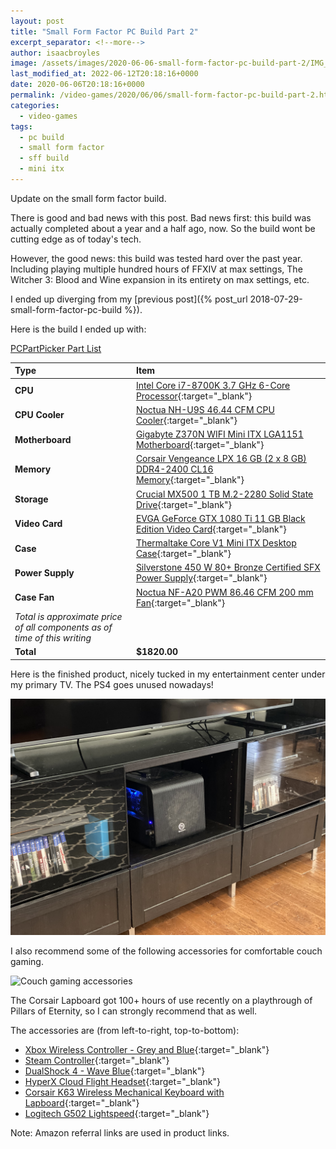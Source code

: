 ```yaml
---
layout: post
title: "Small Form Factor PC Build Part 2"
excerpt_separator: <!--more-->
author: isaacbroyles
image: /assets/images/2020-06-06-small-form-factor-pc-build-part-2/IMG_2136.jpg
last_modified_at: 2022-06-12T20:18:16+0000
date: 2020-06-06T20:18:16+0000
permalink: /video-games/2020/06/06/small-form-factor-pc-build-part-2.html
categories:
  - video-games
tags:
  - pc build
  - small form factor
  - sff build
  - mini itx
---
```


Update on the small form factor build.

<!--more-->

There is good and bad news with this post. Bad news first: this build was actually completed about a year and a half ago, now. So the build wont be cutting edge as of today's tech.

However, the good news: this build was tested hard over the past year. Including playing multiple hundred hours of FFXIV at max settings, The Witcher 3: Blood and Wine expansion in its entirety on max settings, etc.

I ended up diverging from my [previous post]({% post_url 2018-07-29-small-form-factor-pc-build %}).

Here is the build I ended up with:

[PCPartPicker Part List](https://pcpartpicker.com/list/Ys4Phy)

| Type                                                                      | Item                                                                                                                                                                                                                                                                           |
| :------------------------------------------------------------------------ | :----------------------------------------------------------------------------------------------------------------------------------------------------------------------------------------------------------------------------------------------------------------------------- |
| **CPU**                                                                   | [Intel Core i7-8700K 3.7 GHz 6-Core Processor](https://amzn.to/3xuQ0Vs){:target="\_blank"}                 |
| **CPU Cooler**                                                            | [Noctua NH-U9S 46.44 CFM CPU Cooler](https://amzn.to/3NLZ7b4){:target="\_blank"}                           |
| **Motherboard**                                                           | [Gigabyte Z370N WIFI Mini ITX LGA1151 Motherboard](https://amzn.to/3NYiWfa){:target="\_blank"}             |
| **Memory**                                                                | [Corsair Vengeance LPX 16 GB (2 x 8 GB) DDR4-2400 CL16 Memory](https://amzn.to/3zxQxZb){:target="\_blank"} |
| **Storage**                                                               | [Crucial MX500 1 TB M.2-2280 Solid State Drive](https://amzn.to/3MGUOfL){:target="\_blank"}                |
| **Video Card**                                                            | [EVGA GeForce GTX 1080 Ti 11 GB Black Edition Video Card](https://amzn.to/3zwXXfe){:target="\_blank"}      |
| **Case**                                                                  | [Thermaltake Core V1 Mini ITX Desktop Case](https://amzn.to/39iLrp7){:target="\_blank"}                    |
| **Power Supply**                                                          | [Silverstone 450 W 80+ Bronze Certified SFX Power Supply](https://amzn.to/3O6UKqQ){:target="\_blank"}      |
| **Case Fan**                                                              | [Noctua NF-A20 PWM 86.46 CFM 200 mm Fan](https://amzn.to/3HhfwBS){:target="\_blank"}                       |
| _Total is approximate price of all components as of time of this writing_ |
| **Total**                                                                 | **\$1820.00**                                                                                                                                                                                                                                                                  |

Here is the finished product, nicely tucked in my entertainment center under my primary TV. The PS4 goes unused nowadays!

![Thermaltake Core V1 build in entertainment center](/assets/images/2020-06-06-small-form-factor-pc-build-part-2/IMG_2133.jpg)

I also recommend some of the following accessories for comfortable couch gaming.

![Couch gaming accessories](/assets/images/2020-06-06-small-form-factor-pc-build-part-2/IMG_2138.jpg)

The Corsair Lapboard got 100+ hours of use recently on a playthrough of Pillars of Eternity, so I can strongly recommend that as well.

The accessories are (from left-to-right, top-to-bottom):

- [Xbox Wireless Controller - Grey and Blue](https://www.amazon.com/gp/product/B07GHWHFR5/ref=as_li_ss_tl?ie=UTF8&psc=1&linkCode=ll1&tag=isaacbroyle07-20&linkId=d412568cb95ba12bf12b662845c74136&language=en_US){:target="\_blank"}
- [Steam Controller](https://www.amazon.com/Steam-Controller-SteamOS/dp/B016KBVBCS/ref=as_li_ss_tl?crid=1QJP6NITNE3GG&dchild=1&keywords=steam+controller&qid=1592066367&s=videogames&sprefix=steam+contro,videogames,203&sr=1-3&linkCode=ll1&tag=isaacbroyle07-20&linkId=14ca514c04bf94e22e299ec2c3a6bfaa&language=en_US){:target="\_blank"}
- [DualShock 4 - Wave Blue](https://www.amazon.com/gp/product/B00KVP780Y/ref=as_li_ss_tl?ie=UTF8&psc=1&linkCode=ll1&tag=isaacbroyle07-20&linkId=59409730607ce0608e2d5033b94cb31c&language=en_US){:target="\_blank"}
- [HyperX Cloud Flight Headset](https://www.amazon.com/gp/product/B077ZGRY9V/ref=as_li_ss_tl?ie=UTF8&psc=1&linkCode=ll1&tag=isaacbroyle07-20&linkId=e37096ebb9d20d5d3ca36aa54e2f663e&language=en_US){:target="\_blank"}
- [Corsair K63 Wireless Mechanical Keyboard with Lapboard](https://www.amazon.com/CORSAIR-Wireless-Mechanical-Keyboard-Backlit/dp/B07CL8B7RN/ref=as_li_ss_tl?dchild=1&keywords=corsair+lapboard&qid=1592066645&sr=8-2&linkCode=ll1&tag=isaacbroyle07-20&linkId=cacb69870762fbf9d86e5ee1782790d4&language=en_US){:target="\_blank"}
- [Logitech G502 Lightspeed](https://www.amazon.com/Logitech-Lightspeed-PowerPlay-Compatible-Lightsync/dp/B07L4BM851/ref=as_li_ss_tl?crid=3JW3N298URSHY&dchild=1&keywords=logitech+g502+lightspeed&qid=1592066755&sprefix=logitech+g50,aps,211&sr=8-3&linkCode=ll1&tag=isaacbroyle07-20&linkId=263d1893d6a3c8fbfa5507b7cf2644ef&language=en_US){:target="\_blank"}

Note: Amazon referral links are used in product links.
